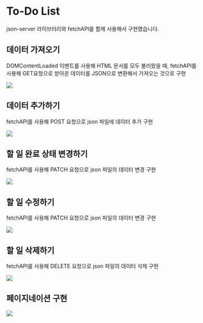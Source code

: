 <h1>To-Do List</h1>
<p>json-server 라이브러리와 fetchAPI를 함께 사용해서 구현했습니다.</p>
<h2>데이터 가져오기</h2>
<p>DOMContentLoaded 이벤트를 사용해 HTML 문서를 모두 불러왔을 때, fetchAPI를 사용해 GET요청으로 받아온 데이터를 JSON으로 변환해서 가져오는 것으로 구현</p>
<img src="https://github.com/tptkds/ToDoList/assets/58039782/2f827822-a7b8-42e9-8fc5-2f4bb9d9a501">

<h2>데이터 추가하기</h2>
<p>fetchAPI를 사용해 POST 요청으로 json 파일에 데이터 추가 구현</p>
<img src="https://github.com/tptkds/ToDoList/assets/58039782/f61d4c91-f9c0-4769-a0c6-b154b494b5cf">

<h2>할 일 완료 상태 변경하기</h2>
<p>fetchAPI를 사용해 PATCH 요청으로 json 파일의 데이터 변경 구현</p>
<img src="https://github.com/tptkds/ToDoList/assets/58039782/e0e192a4-cea2-4593-a4c1-2e670a0f287f">

<h2>할 일 수정하기</h2>
<p>fetchAPI를 사용해 PATCH 요청으로 json 파일의 데이터 변경 구현</p>
<img src="https://github.com/tptkds/ToDoList/assets/58039782/10c36465-3c3b-48ba-8daf-58f407ee368a">

<h2>할 일 삭제하기</h2>
<p>fetchAPI를 사용해 DELETE 요청으로 json 파일의 데이터 삭제 구현</p>
<img src="https://github.com/tptkds/ToDoList/assets/58039782/7cb95eeb-8e62-4366-88a8-da6176075eb4">

<h2>페이지네이션 구현</h2>
<img src="https://github.com/tptkds/ToDoList/assets/58039782/ee0b342a-7d5f-487d-9c38-ca72ddf5e682">
